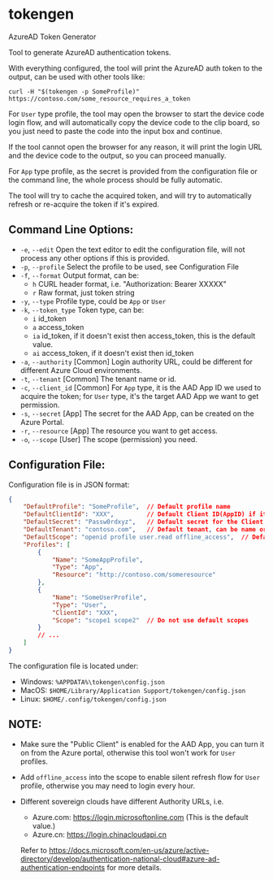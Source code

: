 tokengen
========

AzureAD Token Generator

Tool to generate AzureAD authentication tokens.

With everything configured, the tool will print the AzureAD auth token to the output, can be used with other tools like:
```
curl -H "$(tokengen -p SomeProfile)" https://contoso.com/some_resource_requires_a_token
```

For `User` type profile, the tool may open the browser to start the device code login flow, and will automatically copy the device code to the clip board, so you just need to paste the code into the input box and continue.

If the tool cannot open the browser for any reason, it will print the login URL and the device code to the output, so you can proceed manually.

For `App` type profile, as the secret is provided from the configuration file or the command line, the whole process should be fully automatic.

The tool will try to cache the acquired token, and will try to automatically refresh or re-acquire the token if it's expired.

Command Line Options:
---------------------

* `-e`, `--edit`
    Open the text editor to edit the configuration file, will not process any other options if this is provided.
* `-p`, `--profile`
    Select the profile to be used, see Configuration File
* `-f`, `--format`
    Output format, can be:
    + `h` CURL header format, i.e. "Authorization: Bearer XXXXX"
    + `r` Raw format, just token string
* `-y`, `--type`
    Profile type, could be `App` or `User`
* `-k`, `--token_type`
    Token type, can be:
    + `i` id_token
    + `a` access_token
    + `ia` id_token, if it doesn't exist then access_token, this is the default value.
    + `ai` access_token, if it doesn't exist then id_token    
* `-a`, `--authority`
    [Common] Login authority URL, could be different for different Azure Cloud environments.
* `-t`, `--tenant`
    [Common] The tenant name or id.
* `-c`, `--client_id`
    [Common] For `App` type, it is the AAD App ID we used to acquire the token; for `User` type, it's the target AAD App we want to get permission.
* `-s`, `--secret`
    [App] The secret for the AAD App, can be created on the Azure Portal.
* `-r`, `--resource`
    [App] The resource you want to get access.
* `-o`, `--scope`
    [User] The scope (permission) you need.

Configuration File:
------------------
Configuration file is in JSON format:
```json
{
    "DefaultProfile": "SomeProfile",  // Default profile name
    "DefaultClientId": "XXX",         // Default Client ID(AppID) if it's missing in the profile
    "DefaultSecret": "Passw0rdxyz",   // Default secret for the Client ID
    "DefaultTenant": "contoso.com",   // Default tenant, can be name or GUID
    "DefaultScope": "openid profile user.read offline_access",  // Default scope for "User" type profile
    "Profiles": [
        {
            "Name": "SomeAppProfile",
            "Type": "App",
            "Resource": "http://contoso.com/someresource"
        },
        {
            "Name": "SomeUserProfile",
            "Type": "User",
            "ClientId": "XXX",
            "Scope": "scope1 scope2"  // Do not use default scopes
        }
        // ...
    ]
}
```
The configuration file is located under:
* Windows: `%APPDATA%\tokengen\config.json`
* MacOS: `$HOME/Library/Application Support/tokengen/config.json`
* Linux: `$HOME/.config/tokengen/config.json`

NOTE:
-----
* Make sure the "Public Client" is enabled for the AAD App, you can turn it on from the Azure portal, otherwise this tool won't work for `User` profiles.
* Add `offline_access` into the scope to enable silent refresh flow for `User` profile, otherwise you may need to login every hour.
* Different sovereign clouds have different Authority URLs, i.e.
    + Azure.com: https://login.microsoftonline.com (This is the default value.)
    + Azure.cn: https://login.chinacloudapi.cn
    
    Refer to https://docs.microsoft.com/en-us/azure/active-directory/develop/authentication-national-cloud#azure-ad-authentication-endpoints for more details. 
